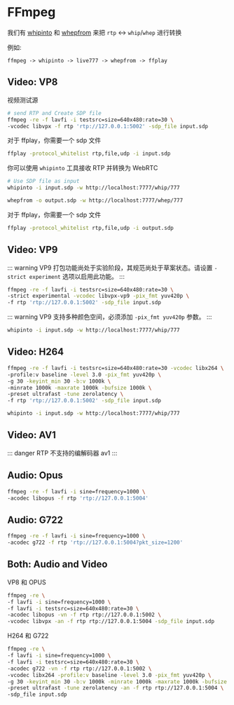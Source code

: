 # FFmpeg

我们有 [whipinto](/guide/whipinto) 和 [whepfrom](/guide/whepfrom) 来把 `rtp` <-> `whip`/`whep` 进行转换

例如:

```
ffmpeg -> whipinto -> live777 -> whepfrom -> ffplay
```

## Video: VP8

视频测试源

```bash
# send RTP and Create SDP file
ffmpeg -re -f lavfi -i testsrc=size=640x480:rate=30 \
-vcodec libvpx -f rtp 'rtp://127.0.0.1:5002' -sdp_file input.sdp
```

对于 ffplay，你需要一个 sdp 文件

```bash
ffplay -protocol_whitelist rtp,file,udp -i input.sdp
```

你可以使用 `whipinto` 工具接收 RTP 并转换为 WebRTC

```bash
# Use SDP file as input
whipinto -i input.sdp -w http://localhost:7777/whip/777
```

```bash
whepfrom -o output.sdp -w http://localhost:7777/whep/777
```

对于 ffplay，你需要一个 sdp 文件

```bash
ffplay -protocol_whitelist rtp,file,udp -i output.sdp
```

## Video: VP9

::: warning
VP9 打包功能尚处于实验阶段，其规范尚处于草案状态。请设置 `-strict experiment` 选项以启用此功能。
:::

```bash
ffmpeg -re -f lavfi -i testsrc=size=640x480:rate=30 \
-strict experimental -vcodec libvpx-vp9 -pix_fmt yuv420p \
-f rtp 'rtp://127.0.0.1:5002' -sdp_file input.sdp
```

::: warning
VP9 支持多种颜色空间，必须添加 `-pix_fmt yuv420p` 参数。
:::

```bash
whipinto -i input.sdp -w http://localhost:7777/whip/777
```

## Video: H264

```bash
ffmpeg -re -f lavfi -i testsrc=size=640x480:rate=30 -vcodec libx264 \
-profile:v baseline -level 3.0 -pix_fmt yuv420p \
-g 30 -keyint_min 30 -b:v 1000k \
-minrate 1000k -maxrate 1000k -bufsize 1000k \
-preset ultrafast -tune zerolatency \
-f rtp 'rtp://127.0.0.1:5002' -sdp_file input.sdp
```

```bash
whipinto -i input.sdp -w http://localhost:7777/whip/777
```

## Video: AV1

::: danger
RTP 不支持的编解码器 av1
:::

## Audio: Opus

```bash
ffmpeg -re -f lavfi -i sine=frequency=1000 \
-acodec libopus -f rtp 'rtp://127.0.0.1:5004'
```

## Audio: G722

```bash
ffmpeg -re -f lavfi -i sine=frequency=1000 \
-acodec g722 -f rtp 'rtp://127.0.0.1:5004?pkt_size=1200'
```

## Both: Audio and Video

VP8 和 OPUS

```bash
ffmpeg -re \
-f lavfi -i sine=frequency=1000 \
-f lavfi -i testsrc=size=640x480:rate=30 \
-acodec libopus -vn -f rtp rtp://127.0.0.1:5002 \
-vcodec libvpx -an -f rtp rtp://127.0.0.1:5004 -sdp_file input.sdp
```

H264 和 G722

```bash
ffmpeg -re \
-f lavfi -i sine=frequency=1000 \
-f lavfi -i testsrc=size=640x480:rate=30 \
-acodec g722 -vn -f rtp rtp://127.0.0.1:5002 \
-vcodec libx264 -profile:v baseline -level 3.0 -pix_fmt yuv420p \
-g 30 -keyint_min 30 -b:v 1000k -minrate 1000k -maxrate 1000k -bufsize 1000k \
-preset ultrafast -tune zerolatency -an -f rtp rtp://127.0.0.1:5004 \
-sdp_file input.sdp
```

